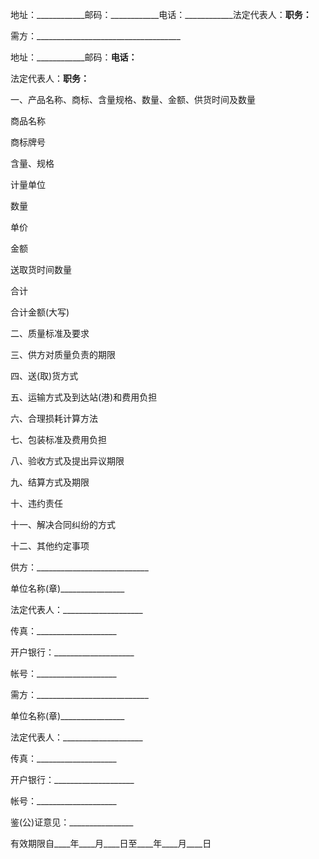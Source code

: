 
 


地址：____________邮码：____________电话：____________法定代表人：____________职务：____________


需方：____________________________________


地址：____________邮码：____________电话：____________


法定代表人：____________职务：____________


一、产品名称、商标、含量规格、数量、金额、供货时间及数量


商品名称


商标牌号


含量、规格


计量单位


数量


单价


金额


送取货时间数量


合计


合计金额(大写)


二、质量标准及要求


三、供方对质量负责的期限


四、送(取)货方式


五、运输方式及到达站(港)和费用负担


六、合理损耗计算方法


七、包装标准及费用负担


八、验收方式及提出异议期限


九、结算方式及期限


十、违约责任


十一、解决合同纠纷的方式


十二、其他约定事项


供方：____________________________


单位名称(章)________________


法定代表人：____________________


传真：____________________


开户银行：____________________


帐号：____________________


需方：____________________________


单位名称(章)________________


法定代表人：____________________


传真：____________________


开户银行：____________________


帐号：____________________


鉴(公)证意见：________________


有效期限自____年____月____日至____年____月____日
 


 

 
 
 
 
 
  


  
 

  


  


  
 
 
 
 

